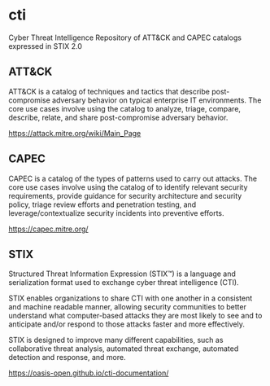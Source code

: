 # cti
Cyber Threat Intelligence Repository of ATT&amp;CK and CAPEC catalogs expressed in STIX 2.0

## ATT&CK
ATT&CK is a catalog of techniques and tactics that describe post-compromise adversary behavior on typical enterprise IT environments. The core use cases involve using the catalog to analyze, triage, compare, describe, relate, and share post-compromise adversary behavior.

https://attack.mitre.org/wiki/Main_Page

## CAPEC
CAPEC is a catalog of the types of patterns used to carry out attacks. The core use cases involve using the catalog of to identify relevant security requirements, provide guidance for security architecture and security policy, triage review efforts and penetration testing, and leverage/contextualize security incidents into preventive efforts. 

https://capec.mitre.org/

## STIX
Structured Threat Information Expression (STIX™) is a language and serialization format used to exchange cyber threat intelligence (CTI).

STIX enables organizations to share CTI with one another in a consistent and machine readable manner, allowing security communities to better understand what computer-based attacks they are most likely to see and to anticipate and/or respond to those attacks faster and more effectively.

STIX is designed to improve many different capabilities, such as collaborative threat analysis, automated threat exchange, automated detection and response, and more.

https://oasis-open.github.io/cti-documentation/
